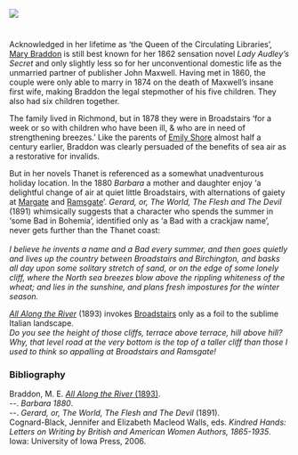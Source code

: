 <a href="https://juncture-digital.org"><img src="https://juncture-digital.org/images/ve-button.png"></a>
<param ve-config title="M. E. Braddon (1835-1915)" author="Professor Carolyn Oulton" layout="vtl" banner="/images/banners/19c.jpg">

<param ve-entity eid="Q1752642" aliases="Thanet">
<param ve-entity eid="Q922739" aliases="Broadstairs">
<param ve-entity eid="Q736439" aliases="Ramsgate">
<param ve-entity eid="Q865021" aliases="Birchington">
<param ve-entity eid="Q618045" aliases="Margate">

#

Acknowledged in her lifetime as ‘the Queen of the Circulating Libraries’, [Mary Braddon]( https://maryelizabethbraddon.com/) is still best known for her 1862 sensation novel _Lady Audley’s Secret_ and only slightly less so for her unconventional domestic life as the unmarried partner of publisher John Maxwell. Having met in 1860, the couple were only able to marry in 1874 on the death of Maxwell’s insane first wife, making Braddon the legal stepmother of his five children. They also had six children together.
<param ve-image url="https://upload.wikimedia.org/wikipedia/commons/5/5d/Mary_Elizabeth_Maxwell_%28n%C3%A9e_Braddon%29_by_William_Powell_Frith.jpg" label="Mary Elizabeth Maxwell (née Braddon) by William Powell Frith.jpg" attribution="National Portrait Gallery, Public domain, via Wikimedia Commons">
<param ve-image-v2 manifest="https://iiif.juncture-digital.org/wc:Mary_Elizabeth_Maxwell_%28n%C3%A9e_Braddon%29_by_William_Powell_Frith.jpg/manifest.json">

The family lived in Richmond, but in 1878 they were in Broadstairs ‘for a week or so with children who have been ill, & who are in need of strengthening breezes.’  Like the parents of [Emily Shore](/19c/19c-shore-biography) almost half a century earlier, Braddon was clearly persuaded of the benefits of sea air as a restorative for invalids.
<param ve-image url="/19c/images/braddon family.jpg" label="M.E. Braddon and family" attribution="©ICVWW ">
<param ve-image-v2="" manifest="https://iiif.juncture-digital.org/gh:kent-map/images/19c/M.E._Braddon_and_family.jpg/manifest.json"> 
<param ve-map center="Q922739" zoom="15">

But in her novels Thanet is referenced as a somewhat unadventurous holiday location. In the 1880 _Barbara_ a mother and daughter enjoy ‘a delightful change of air at quiet little Broadstairs, with alternations of gaiety at [Margate](/dickens/19c-margate) and [Ramsgate](/dickens/19c-ramsgate)’. 
_Gerard, or, The World, The Flesh and The Devil_ (1891) whimsically suggests that a character who spends the summer in ‘some Bad in Bohemia’, identified only as ‘a Bad with a crackjaw name’, never gets further than the Thanet coast:   
<br>
_I believe he invents a name and a Bad every summer, and then goes quietly and lives up the country between Broadstairs and Birchington, and basks all day upon some solitary stretch of sand, or on the edge of some lonely cliff, where the North sea breezes blow above the rippling whiteness of the wheat; and lies in the sunshine, and plans fresh impostures for the winter season._
<param ve-image url="https://upload.wikimedia.org/wikipedia/commons/a/a2/Broadstairs-beach.jpg" label="Broadstairs-beach.jpg" attribution="Le Deluge, via Wikimedia Commons" license="CC BY-SA 3.0">
<param ve-image-v2 manifest="https://iiif.juncture-digital.org/wc:Broadstairs-beach.jpg/manifest.json">
<param ve-map center="Q618045" zoom="12">

[_All Along the River_](http://www.gutenberg.org/files/57405/57405-h/57405-h.htm) (1893) invokes [Broadstairs](/dickens/broadstairs-19th-century) only as a foil to the sublime Italian landscape.   
_Do you see the height of those cliffs, terrace above terrace, hill above hill? Why, that level road at the very bottom is the top of a taller cliff than those I used to think so appalling at Broadstairs and Ramsgate!_
<param ve-image url="https://upload.wikimedia.org/wikipedia/commons/b/b7/North_Cliff%2C_near_Broadstairs_-_geograph.org.uk_-_185248.jpg" label="North Cliff, near Broadstairs - geograph.org.uk - 185248.jpg" attribution="Hywel Williams / North Cliff, near Broadstairs" license="CC BY-SA 2.0">
<param ve-image-2 manifest="https://iiif.juncture-digital.org/wc:North_Cliff%2C_near_Broadstairs_-_geograph.org.uk_-_185248.jpg">
<param ve-map center="Q922739" zoom="15">

### Bibliography

Braddon, M. E. [_All Along the River_ (1893)]( https://www.gutenberg.org/files/57405/57405-h/57405-h.htm).   
--. _Barbara 1880_.   
--. _Gerard, or, The World, The Flesh and The Devil_ (1891).   
Cognard-Black, Jennifer and Elizabeth Macleod Walls, eds. _Kindred Hands: Letters on Writing by British and American Women Authors, 1865-1935_. Iowa: University of Iowa Press, 2006.   

